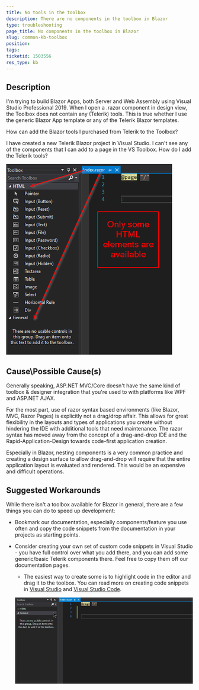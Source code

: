 ```yaml
---
title: No tools in the toolbox
description: There are no components in the toolbox in Blazor
type: troubleshooting
page_title: No components in the toolbox in Blazor
slug: common-kb-toolbox
position: 
tags: 
ticketid: 1503556
res_type: kb
---
```



## Description
I'm trying to build Blazor Apps, both Server and Web Assembly using Visual Studio Professional 2019.  When I open a .razor component in design view, the Toolbox does not contain any (Telerik) tools.  This is true whether I use the generic Blazor App template or any of the Telerik Blazor templates.

How can add the Blazor tools I purchased from Telerik to the Toolbox?

I have created a new Telerik Blazor project in Visual Studio.  I can't see any of the components that I can add to a page in the VS Toolbox.  How do I add the Telerik tools?

![no components in the toolbox for blazor components](images/no-toolbox-components-in-blazor.png)

## Cause\Possible Cause(s)
Generally speaking, ASP.NET MVC/Core doesn't have the same kind of toolbox & designer integration that you're used to with platforms like WPF and ASP.NET AJAX.

For the most part, use of razor syntax based environments (like Blazor, MVC, Razor Pages)  is explicitly not a drag/drop affair. This allows for great flexibility in the layouts and types of applications you create without hindering the IDE with additional tools that need maintenance. The razor syntax has moved away from the concept of a drag-and-drop IDE and the Rapid-Application-Design towards code-first application creation.

Especially in Blazor, nesting components is a very common practice and creating a design surface to allow drag-and-drop will require that the entire application layout is evaluated and rendered. This would be an expensive and difficult operations.

## Suggested Workarounds
While there isn't a toolbox available for Blazor in general, there are a few things you can do to speed up development:

* Bookmark our documentation, especially components/feature you use often and copy the code snippets from the documentation in your projects as starting points.

* Consider creating your own set of custom code snippets in Visual Studio - you have full control over what you add there, and you can add some generic/basic Telerik components there. Feel free to copy them off our documentation pages.

    * The easiest way to create some is to highlight code in the editor and drag it to the toolbox. You can read more on creating code snippets in <a href="https://docs.microsoft.com/en-us/previous-versions/visualstudio/visual-studio-2015/ide/walkthrough-creating-a-code-snippet?view=vs-2015&redirectedfrom=MSDN" target="_blank">Visual Studio</a> and <a href="https://code.visualstudio.com/docs/editor/userdefinedsnippets" target="_blank">Visual Studio Code</a>.
    
    ![How to add custom code snippets to the toolbox](images/custom-snippet-to-toolbox.gif)
